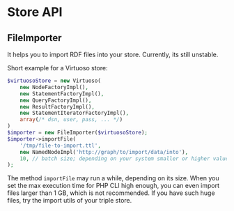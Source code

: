 # Store API

## FileImporter

It helps you to import RDF files into your store. Currently, its still unstable.

Short example for a Virtuoso store:

```php
$virtuosoStore = new Virtuoso(
    new NodeFactoryImpl(),
    new StatementFactoryImpl(),
    new QueryFactoryImpl(),
    new ResultFactoryImpl(),
    new StatementIteratorFactoryImpl(),
    array(/* dsn, user, pass, ... */)
)
$importer = new FileImporter($virtuosoStore);
$importer->importFile(
    '/tmp/file-to-import.ttl',
    new NamedNodeImpl('http://graph/to/import/data/into'),
    10, // batch size; depending on your system smaller or higher values may result in better performance
);
```

The method `importFile` may run a while, depending on its size. When you set the max execution time for PHP CLI high enough, you can even import files larger than 1 GB, which is not recommended. If you have such huge files, try the import utils of your triple store.
